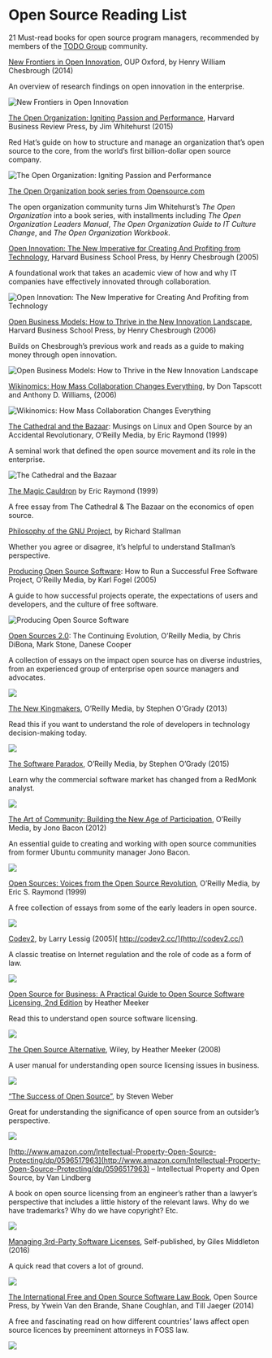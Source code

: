 # Open Source Reading List

21 Must-read books for open source program managers, recommended by members of the [TODO Group](http://todogroup.org/) community.

[New Frontiers in Open Innovation](https://www.amazon.com/Frontiers-Open-Innovation-Henry-Chesbrough/dp/0198803990/ref=sr_1_cc_1?s=aps&ie=UTF8&qid=1507753139&sr=1-1-catcorr&keywords=New+Frontiers+in+open+innovation), OUP Oxford, by Henry William Chesbrough (2014)

An overview of research findings on open innovation in the enterprise.

![New Frontiers in Open Innovation](images/open-source-reading-list1.jpg)

[The Open Organization: Igniting Passion and Performance](https://hbr.org/product/the-open-organization-igniting-passion-and-performance/13980-HBK-ENG), Harvard Business Review Press, by Jim Whitehurst (2015)

Red Hat’s guide on how to structure and manage an organization that’s open source to the core, from the world’s first billion-dollar open source company.

![The Open Organization: Igniting Passion and Performance](images/open-source-reading-list2.jpg)

[The Open Organization book series from Opensource.com](https://opensource.com/open-organization/resources/book-series)

The open organization community turns Jim Whitehurst’s _The Open Organization_ into a book series, with installments including _The Open Organization Leaders Manual_, _The Open Organization Guide to IT Culture Change_, and _The Open Organization Workbook_.

[Open Innovation: The New Imperative for Creating And Profiting from Technology](https://www.amazon.com/Open-Innovation-Imperative-Profiting-Technology/dp/1422102831), Harvard Business School Press, by Henry Chesbrough (2005)

A foundational work that takes an academic view of how and why IT companies have effectively innovated through collaboration.

![Open Innovation: The New Imperative for Creating And Profiting from Technology](images/open-source-reading-list3.jpg)

[Open Business Models: How to Thrive in the New Innovation Landscape](https://hbr.org/product/open-business-models-how-to-thrive-in-the-new-inno/an/4273-HBK-ENG), Harvard Business School Press, by Henry Chesbrough (2006)

Builds on Chesbrough’s previous work and reads as a guide to making money through open innovation.

![Open Business Models: How to Thrive in the New Innovation Landscape](images/open-source-reading-list4.jpg)

[Wikinomics: How Mass Collaboration Changes Everything](https://www.amazon.com/dp/B000QBYEH8/ref=dp-kindle-redirect?_encoding=UTF8&btkr=1), by Don Tapscott and Anthony D. Williams, (2006)

![Wikinomics: How Mass Collaboration Changes Everything](images/open-source-reading-list5.jpg)

[The Cathedral and the Bazaar](http://shop.oreilly.com/product/9780596001087.do): Musings on Linux and Open Source by an Accidental Revolutionary, O’Reilly Media, by Eric Raymond (1999)

A seminal work that defined the open source movement and its role in the enterprise.

![The Cathedral and the Bazaar](images/open-source-reading-list6.jpg)

[The Magic Cauldron](http://www.catb.org/esr/writings/magic-cauldron/) by Eric Raymond (1999)

A free essay from The Cathedral & The Bazaar on the economics of open source.

[Philosophy of the GNU Project](https://www.gnu.org/philosophy/philosophy.html), by Richard Stallman

Whether you agree or disagree, it’s helpful to understand Stallman’s perspective.

[Producing Open Source Software](http://producingoss.com/en/index.html): How to Run a Successful Free Software Project, O’Reilly Media, by Karl Fogel (2005)

A guide to how successful projects operate, the expectations of users and developers, and the culture of free software.

![Producing Open Source Software](images/open-source-reading-list7.jpg)

[Open Sources 2.0](http://shop.oreilly.com/product/9780596008024.do): The Continuing Evolution, O’Reilly Media, by Chris DiBona, Mark Stone, Danese Cooper

A collection of essays on the impact open source has on diverse industries, from an experienced group of enterprise open source managers and advocates.

![](images/open-source-reading-list8.jpg)

[The New Kingmakers](https://www.amazon.com/New-Kingmakers-Developers-Conquered-World-ebook/dp/B0097E4MEU), O’Reilly Media, by Stephen O'Grady (2013)

Read this if you want to understand the role of developers in technology decision-making today.

![](images/open-source-reading-list9.jpg)

[The Software Paradox](https://www.amazon.com/Software-Paradox-Rise-Commercial-Market/dp/1491900938), O’Reilly Media, by Stephen O’Grady (2015)

Learn why the commercial software market has changed from a RedMonk analyst.

![](images/open-source-reading-list10.jpg)

[The Art of Community: Building the New Age of Participation](https://www.amazon.com/Art-Community-Building-New-Participation/dp/1449312063), O’Reilly Media, by Jono Bacon (2012)

An essential guide to creating and working with open source communities from former Ubuntu community manager Jono Bacon.

![](images/open-source-reading-list11.jpg)

[Open Sources: Voices from the Open Source Revolution](http://www.oreilly.com/openbook/opensources/book/index.html), O’Reilly Media, by Eric S. Raymond (1999)

A free collection of essays from some of the early leaders in open source.

![](images/open-source-reading-list12.jpg)

[Codev2](http://codev2.cc/), by Larry Lessig (2005)[ http://codev2.cc/](http://codev2.cc/)

A classic treatise on Internet regulation and the role of code as a form of law.

![](images/open-source-reading-list13.jpg)

[Open Source for Business: A Practical Guide to Open Source Software Licensing, 2nd Edition](http://www.pdffull.co/files/book.php?id=1544737645) by Heather Meeker

Read this to understand open source software licensing.

![](images/open-source-reading-list14.jpg)

[The Open Source Alternative](https://www.amazon.com/Open-Source-Alternative-Understanding-Opportunities/dp/0470194952/ref=pd_sim_14_2?_encoding=UTF8&psc=1&refRID=TRNY5HWZJ8WXZJFPW2A1), Wiley, by Heather Meeker (2008)

A user manual for understanding open source licensing issues in business.

![](images/open-source-reading-list15.jpg)

[“The Success of Open Source”](https://www.amazon.com/dp/B002OSXS0U/ref=dp-kindle-redirect?_encoding=UTF8&btkr=1), by Steven Weber

Great for understanding the significance of open source from an outsider’s perspective.

![](images/open-source-reading-list16.jpg)

[http://www.amazon.com/Intellectual-Property-Open-Source-Protecting/dp/0596517963](http://www.amazon.com/Intellectual-Property-Open-Source-Protecting/dp/0596517963) – Intellectual Property and Open Source, by Van Lindberg

A book on open source licensing from an engineer’s rather than a lawyer’s perspective that includes a little history of the relevant laws. Why do we have trademarks? Why do we have copyright? Etc.

![](images/open-source-reading-list18.jpg)

[Managing 3rd-Party Software Licenses,](https://www.amazon.com/Managing-3rd-Party-Software-Licences-ebook/dp/B01JJC7LD8) Self-published, by Giles Middleton (2016)

A quick read that covers a lot of ground.

![](images/open-source-reading-list19.jpg)

[The International Free and Open Source Software Law Book](http://ifosslawbook.org/), Open Source Press, by Ywein Van den Brande, Shane Coughlan, and Till Jaeger (2014)

A free and fascinating read on how different countries’ laws affect open source licences by preeminent attorneys in FOSS law.

![](images/open-source-reading-list20.jpg)

